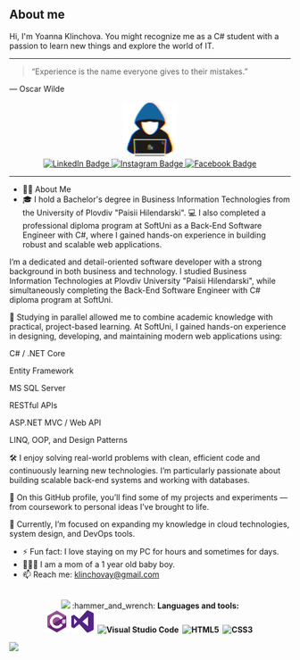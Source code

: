 ## About me

Hi, I'm Yoanna Klinchova. You might recognize me as a C# student with a passion to learn new things and explore the world of IT.


---
> “Experience is the name everyone gives to their mistakes.” 

— Oscar Wilde

<div id="header" align="center">
  <picture><img src = "https://github.com/0xAbdulKhalid/0xAbdulKhalid/raw/main/assets/mdImages/about_me.gif" width = 100px></picture>
</div>

<div id="badges" align="center">
  <a href="https://www.linkedin.com/in/yoanna-klinchova-96118927a/">
    <img src="https://img.shields.io/badge/LinkedIn-blue?style=for-the-badge&logo=linkedin&logoColor=white" alt="LinkedIn Badge"/>
  </a>
  <a href="https://www.instagram.com/klinchoni/">
    <img src="https://img.shields.io/badge/Instagram-purple?style=for-the-badge&logo=instagram&logoColor=white" alt="Instagram Badge"/>
  </a>
   <a href="https://www.facebook.com/yoannaklinchova/">
    <img src="https://img.shields.io/badge/Facebook-blue?style=for-the-badge&logo=facebook&logoColor=white" alt="Facebook Badge"/>
  </a>
  
</div>

--- 


- 👩‍💻 About Me
- 🎓 I hold a Bachelor's degree in Business Information Technologies from the University of Plovdiv "Paisii Hilendarski".
💻 I also completed a professional diploma program at SoftUni as a Back-End Software Engineer with C#, where I gained hands-on experience in building robust and scalable web applications.


I’m a dedicated and detail-oriented software developer with a strong background in both business and technology. I studied Business Information Technologies at Plovdiv University "Paisii Hilendarski", while simultaneously completing the Back-End Software Engineer with C# diploma program at SoftUni.

🚀 Studying in parallel allowed me to combine academic knowledge with practical, project-based learning. At SoftUni, I gained hands-on experience in designing, developing, and maintaining modern web applications using:

C# / .NET Core

Entity Framework

MS SQL Server

RESTful APIs

ASP.NET MVC / Web API

LINQ, OOP, and Design Patterns

🛠️ I enjoy solving real-world problems with clean, efficient code and continuously learning new technologies. I’m particularly passionate about building scalable back-end systems and working with databases.

📂 On this GitHub profile, you’ll find some of my projects and experiments — from coursework to personal ideas I’ve brought to life.

🌱 Currently, I’m focused on expanding my knowledge in cloud technologies, system design, and DevOps tools.

- ⚡ Fun fact: I love staying on my PC for hours and sometimes for days.
- 👩🏽‍🍼 I am a mom of a 1 year old baby boy.
- 📫 Reach me: klinchovay@gmail.com 
  
  
<div align="center">
<br>
<img src="https://user-images.githubusercontent.com/73097560/115834477-dbab4500-a447-11eb-908a-139a6edaec5c.gif">
:hammer_and_wrench: <strong>Languages and tools:<strong/>
<br>
  <img src="https://github.com/devicons/devicon/blob/master/icons/csharp/csharp-original.svg" title="Csharp" alt="Csharp" width="40" height="40"/>&nbsp;
  <img src="https://github.com/devicons/devicon/blob/master/icons/visualstudio/visualstudio-plain.svg" title="Visual Studio" alt="Visual Studio" width="40" height="40"/>&nbsp;
  <img src="https://cdn.cdnlogo.com/logos/v/82/visual-studio-code.svg" title="Visual Studio Code" alt="Visual Studio Code" width="40" height="40"/>&nbsp;
  <img src="https://cdn.cdnlogo.com/logos/h/84/html.svg" title="HTML5" alt="HTML5" width="40" height="40"/>&nbsp;
  <img src="https://upload.wikimedia.org/wikipedia/commons/thumb/6/62/CSS3_logo.svg/800px-CSS3_logo.svg.png" title="CSS3" alt="CSS3" width="40" height="40"/>&nbsp;
</div>

<img src="https://user-images.githubusercontent.com/73097560/115834477-dbab4500-a447-11eb-908a-139a6edaec5c.gif"><br>
<!--
**klinchoni/klinchoni** is a ✨ _special_ ✨ repository because its `README.md` (this file) appears on your GitHub profile.
-->
